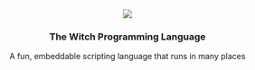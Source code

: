<div align="center">
  <a href="https://github.com/witch-lang/witch">
    <img src="https://github.com/witch-lang/witch/assets/3601096/a0d93a70-2344-48f6-8708-5652b38d90d0">
  </a>

  <h3 align="center">The Witch Programming Language</h3>

  <p align="center">
    A fun, embeddable scripting language that runs in many places
    <br />
  </p>
</div>

